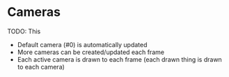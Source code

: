 Cameras
=======
TODO: This

 - Default camera (#0) is automatically updated
 - More cameras can be created/updated each frame
 - Each active camera is drawn to each frame (each drawn thing is drawn to each camera)